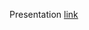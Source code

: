 Presentation [link](https://docs.google.com/presentation/d/1qUAtpXSbmnRPgSbBa4PYr8bsidQjGwv401emgq4Vg0E/edit?usp=sharing)
